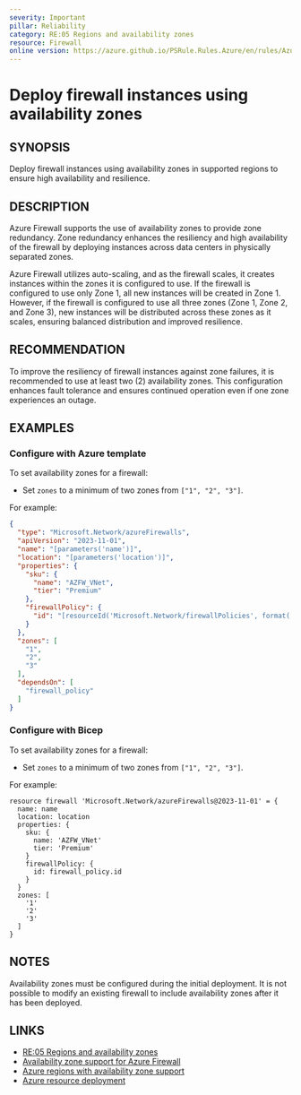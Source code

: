 ```yaml
---
severity: Important
pillar: Reliability
category: RE:05 Regions and availability zones
resource: Firewall
online version: https://azure.github.io/PSRule.Rules.Azure/en/rules/Azure.Firewall.AvailabilityZone/
---
```


# Deploy firewall instances using availability zones

## SYNOPSIS

Deploy firewall instances using availability zones in supported regions to ensure high availability and resilience.

## DESCRIPTION

Azure Firewall supports the use of availability zones to provide zone redundancy. Zone redundancy enhances the resiliency and high availability of the firewall by deploying instances across data centers in physically separated zones.

Azure Firewall utilizes auto-scaling, and as the firewall scales, it creates instances within the zones it is configured to use. If the firewall is configured to use only Zone 1, all new instances will be created in Zone 1. However, if the firewall is configured to use all three zones (Zone 1, Zone 2, and Zone 3), new instances will be distributed across these zones as it scales, ensuring balanced distribution and improved resilience.

## RECOMMENDATION

To improve the resiliency of firewall instances against zone failures, it is recommended to use at least two (2) availability zones. This configuration enhances fault tolerance and ensures continued operation even if one zone experiences an outage.

## EXAMPLES

### Configure with Azure template

To set availability zones for a firewall:

- Set `zones` to a minimum of two zones from `["1", "2", "3"]`.

For example:

```json
{
  "type": "Microsoft.Network/azureFirewalls",
  "apiVersion": "2023-11-01",
  "name": "[parameters('name')]",
  "location": "[parameters('location')]",
  "properties": {
    "sku": {
      "name": "AZFW_VNet",
      "tier": "Premium"
    },
    "firewallPolicy": {
      "id": "[resourceId('Microsoft.Network/firewallPolicies', format('{0}_policy', parameters('name')))]"
    }
  },
  "zones": [
    "1",
    "2",
    "3"
  ],
  "dependsOn": [
    "firewall_policy"
  ]
}
```

### Configure with Bicep

To set availability zones for a firewall:

- Set `zones` to a minimum of two zones from `["1", "2", "3"]`.

For example:

```bicep
resource firewall 'Microsoft.Network/azureFirewalls@2023-11-01' = {
  name: name
  location: location
  properties: {
    sku: {
      name: 'AZFW_VNet'
      tier: 'Premium'
    }
    firewallPolicy: {
      id: firewall_policy.id
    }
  }
  zones: [
    '1'
    '2'
    '3'
  ]
}
```

## NOTES

Availability zones must be configured during the initial deployment. It is not possible to modify an existing firewall to include availability zones after it has been deployed.

## LINKS

- [RE:05 Regions and availability zones](https://learn.microsoft.com/azure/well-architected/reliability/regions-availability-zones)
- [Availability zone support for Azure Firewall](https://learn.microsoft.com/azure/firewall/features#availability-zones)
- [Azure regions with availability zone support](https://learn.microsoft.com/azure/reliability/availability-zones-service-support#azure-regions-with-availability-zone-support)
- [Azure resource deployment](https://learn.microsoft.com/azure/templates/microsoft.network/azurefirewalls)
